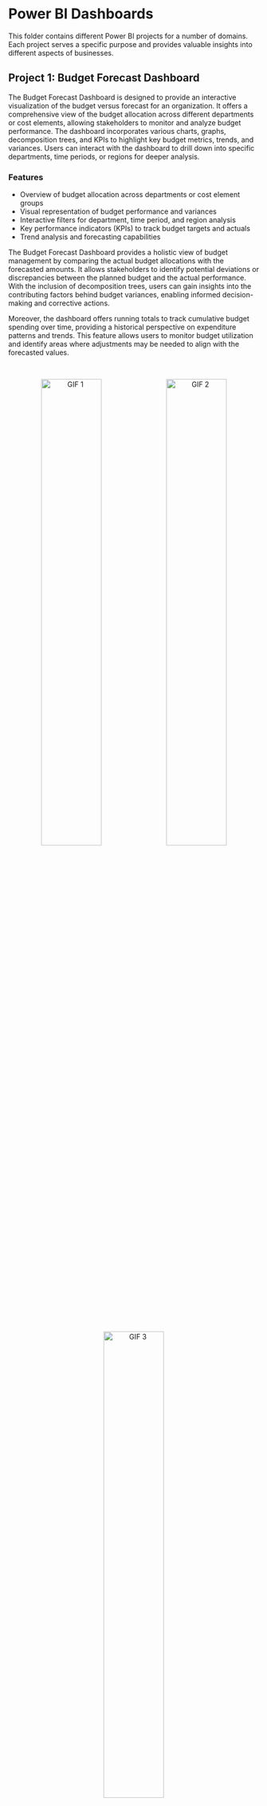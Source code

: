 # Power BI Dashboards

This folder contains different Power BI projects for a number of domains. Each project serves a specific purpose and provides valuable insights into different aspects of  businesses.

## Project 1: Budget Forecast Dashboard

The Budget Forecast Dashboard is designed to provide an interactive visualization of the budget versus forecast for an organization. It offers a comprehensive view of the budget allocation across different departments or cost elements, allowing stakeholders to monitor and analyze budget performance. The dashboard incorporates various charts, graphs, decomposition trees, and KPIs to highlight key budget metrics, trends, and variances. Users can interact with the dashboard to drill down into specific departments, time periods, or regions for deeper analysis.

### Features
- Overview of budget allocation across departments or cost element groups
- Visual representation of budget performance and variances
- Interactive filters for department, time period, and region analysis
- Key performance indicators (KPIs) to track budget targets and actuals
- Trend analysis and forecasting capabilities

The Budget Forecast Dashboard provides a holistic view of budget management by comparing the actual budget allocations with the forecasted amounts. It allows stakeholders to identify potential deviations or discrepancies between the planned budget and the actual performance. With the inclusion of decomposition trees, users can gain insights into the contributing factors behind budget variances, enabling informed decision-making and corrective actions.

Moreover, the dashboard offers running totals to track cumulative budget spending over time, providing a historical perspective on expenditure patterns and trends. This feature allows users to monitor budget utilization and identify areas where adjustments may be needed to align with the forecasted values.

<br>
<p align="center">
  <img src="https://github.com/omar-018/Projects/blob/main/PowerBI/Budget_Forecast_Dashboard/Dashboard_Visuals_1.gif" alt="GIF 1", width="49%">
  <img src="https://github.com/omar-018/Projects/blob/main/PowerBI/Budget_Forecast_Dashboard/Dashboard_Visuals_2.gif" alt="GIF 2", width="49%">
  <img src="https://github.com/omar-018/Projects/blob/main/PowerBI/Budget_Forecast_Dashboard/Dashboard_Visuals_3.gif" alt="GIF 3", width="49%">
</p>

## Project 2: Hospitality Sales Dashboard

The Hospitality Sales Dashboard focuses on analyzing sales performance in the hospitality industry. It provides an intuitive and user-friendly interface for monitoring key sales metrics, identifying trends, and making data-driven decisions. The dashboard integrates data from a customer database (CSV file can be found in the directory), to provide a comprehensive view of sales performance across different dimensions, such as regions, booking platforms, room categories, and week-on-week analysis. With interactive visualizations and detailed insights, stakeholders can explore sales patterns, identify growth opportunities, and optimize revenue generation strategies.

### Features
- Sales performance overview by region, room type, and booking platform
- Comparative analysis of sales metrics and trends
- Week-on-week analysis of revenue, RevPAR (Revenue Per Available Room), DSRN (Daily Sellable Room Nights), occupancy, ADR (Average Daily Rate), realization, DURN (Daily Utilized Room Nights), and DBRN (Daily Booked Room Nights)

The Hospitality Sales Dashboard allows users to examine sales performance in the hospitality industry by providing a detailed breakdown of sales metrics across various dimensions. It enables stakeholders to identify top-performing regions, analyze the revenue generated from different room types and booking platforms, and track week-on-week trends for key performance indicators.

With the inclusion of week-on-week analysis, users can monitor the progress of revenue, RevPAR, DSRN, occupancy, ADR, and realization over time. This feature provides insights into short-term trends and helps identify any significant changes in sales performance, allowing stakeholders to make timely decisions and adjustments to their revenue generation strategies.

<br>
<p align="center">
  <img src="https://github.com/omar-018/Projects/blob/main/PowerBI/Hospitality_Sales_Dashboard/Dashboard_Visual.gif" alt="GIF 1", width="49%">
  <img src="https://github.com/omar-018/Projects/blob/main/PowerBI/Hospitality_Sales_Dashboard/Dashboard_Visual_2.gif" alt="GIF 2", width="49%">
</p>

## Usage

To access and utilize each Power BI project, follow the instructions below:

1. Clone or download the repository to your local machine.
2. Open Power BI Desktop or use Power BI online service.
3. Open the corresponding `.pbix` file for the desired project.
4. Connect the project to your data sources or use the provided sample data (if included).
5. Customize the visuals, filters, and interactions to suit your specific requirements.
6. Save and publish the dashboard to Power BI online service or share the `.pbix` file with relevant stakeholders.

Please note that the availability of sample data and specific data connections may vary for each project.

## Contact

If you have any questions or feedback regarding these Power BI dashboards, please feel free to reach out to me at omartaher018@gmail.com. Appreciate your interest and support!

Happy data exploration and visualization!

